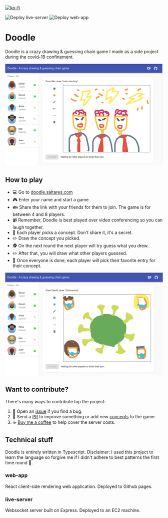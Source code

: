 [![ko-fi](https://www.ko-fi.com/img/githubbutton_sm.svg)](https://ko-fi.com/Y8Y81N7G8)

![Deploy live-server](https://github.com/dsaltares/doodle/workflows/Deploy%20live-server/badge.svg)
![Deploy web-app](https://github.com/dsaltares/doodle/workflows/Deploy%20web-app/badge.svg)

# Doodle

Doodle is a crazy drawing & guessing chain game I made as a side project during the covid-19 confinement.

[![brainstorming](/img/brainstorming.png)](/img/brainstorming.png)

## How to play

* 💻 Go to [doodle.saltares.com](https://doodle.saltares.com)
* 🎮 Enter your name and start a game
* 👪 Share the link with your friends for them to join. The game is for between 4 and 8 players.
* 📹 Remember, Doodle is best played over video conferencing so you can laugh together.
* 🤫 Each player picks a concept. Don't share it, it's a secret.
* ✏️ Draw the concept you picked.
* 🕵️ On the next round the next player will try guess what you drew.
* ✏️ After that, you will draw what other players guessed.
* 🤔 Once everyone is done, each player will pick their favorite entry for their concept.

[![covid19](/img/covid19.png)](/img/covid19.png)

## Want to contribute?

There's many ways to contribute top the project:

1. 👏 Open an [issue](https://github.com/dsaltares/doodle/issues) if you find a bug.
2. 🙌 Send a [PR](https://github.com/dsaltares/doodle/pulls) to improve something or add new [concepts](https://github.com/dsaltares/doodle/blob/master/live-server/src/concepts.ts) to the game.
3. ☕ [Buy me a coffee](https://ko-fi.com/dsaltares) to help cover the server costs.


## Technical stuff

Doodle is entirely written in Typescript. Disclaimer: I used this project to learn the language so forgive me if I didn't adhere to best patterns the first time round 🙏.

### web-app

React client-side rendering web application. Deployed to Github pages.

### live-server

Websocket server built on Express. Deployed to an EC2 machine.
